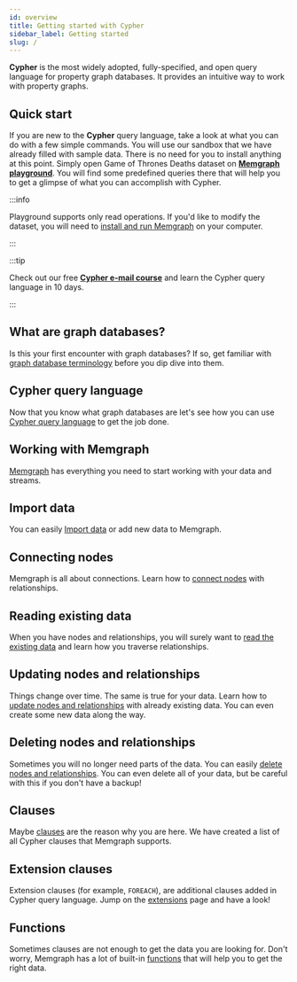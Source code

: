 ```yaml
---
id: overview
title: Getting started with Cypher
sidebar_label: Getting started
slug: /
---
```


**Cypher** is the most widely adopted, fully-specified, and open query language
for property graph databases. It provides an intuitive way to work with property
graphs.

## Quick start

If you are new to the **Cypher** query language, take a look at what you can do
with a few simple commands. You will use our sandbox that we have already filled
with sample data. There is no need for you to install anything at this point.
Simply open Game of Thrones Deaths dataset on [**Memgraph
playground**](https://playground.memgraph.com/sandbox/game-of-thrones-deaths).
You will find some predefined queries there that will help you to get a glimpse
of what you can accomplish with Cypher.

:::info

Playground supports only read operations. If you'd like to modify the dataset,
you will need to [install and run Memgraph](../memgraph/installation) on your
computer.

:::

:::tip

Check out our free [**Cypher e-mail 
course**](https://memgraph.com/learn-cypher-query-language) and learn the Cypher
query language in 10 days.

:::

## What are graph databases?

Is this your first encounter with graph databases? If so, get familiar with
[graph database terminology](graph-databases.md) before you dip dive into them.

## Cypher query language

Now that you know what graph databases are let's see how you can use [Cypher
query language](cypher-query-language.md) to get the job done.

## Working with Memgraph

[Memgraph](working-with-memgraph.md) has everything you need to start working
with your data and streams.

## Import data

You can easily [Import data](import-data.md) or add new data to Memgraph.

## Connecting nodes

Memgraph is all about connections. Learn how to [connect
nodes](connecting-nodes.md) with relationships.

## Reading existing data

When you have nodes and relationships, you will surely want to [read the
existing data](reading-existing-data.md) and learn how you traverse
relationships.

## Updating nodes and relationships

Things change over time. The same is true for your data. Learn how to [update
nodes and relationships](updating-nodes-and-relationships.md) with already
existing data. You can even create some new data along the way.

## Deleting nodes and relationships

Sometimes you will no longer need parts of the data. You can easily [delete nodes
and relationships](deleting-nodes-and-relationships.md). You can even delete all
of your data, but be careful with this if you don't have a backup!

## Clauses

Maybe [clauses](clauses/clauses.md) are the reason why you are here. We have
created a list of all Cypher clauses that Memgraph supports.

## Extension clauses

Extension clauses (for example, `FOREACH`), are additional clauses added
in Cypher query language. Jump on the [extensions](extensions.md) page and have a look!

## Functions

Sometimes clauses are not enough to get the data you are looking for. Don't
worry, Memgraph has a lot of built-in [functions](functions.md) that will help
you to get the right data.
